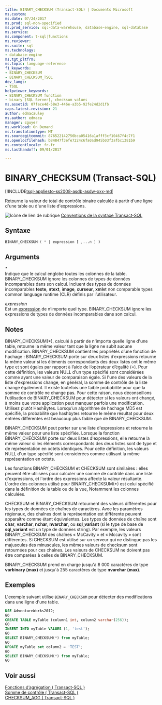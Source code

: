 ```yaml
---
title: BINARY_CHECKSUM (Transact-SQL) | Documents Microsoft
ms.custom: 
ms.date: 07/24/2017
ms.prod: sql-non-specified
ms.prod_service: sql-data-warehouse, database-engine, sql-database
ms.service: 
ms.component: t-sql|functions
ms.reviewer: 
ms.suite: sql
ms.technology:
- database-engine
ms.tgt_pltfrm: 
ms.topic: language-reference
f1_keywords:
- BINARY_CHECKSUM
- BINARY_CHECKSUM_TSQL
dev_langs:
- TSQL
helpviewer_keywords:
- BINARY_CHECKSUM function
- binary [SQL Server], checksum values
ms.assetid: 07fece4d-58e3-446e-a3b5-92fe24d2d1fb
caps.latest.revision: 21
author: edmacauley
ms.author: edmaca
manager: cguyer
ms.workload: On Demand
ms.translationtype: MT
ms.sourcegitcommit: 876522142756bca05416a1afff3cf10467f4c7f1
ms.openlocfilehash: b84847f3efe7224c6fa0ad945b03f3afbc1381b9
ms.contentlocale: fr-fr
ms.lasthandoff: 09/01/2017

---
```

# <a name="binarychecksum--transact-sql"></a>BINARY_CHECKSUM (Transact-SQL)
[!INCLUDE[tsql-appliesto-ss2008-asdb-asdw-xxx-md](../../includes/tsql-appliesto-ss2008-asdb-asdw-xxx-md.md)]

Retourne la valeur de total de contrôle binaire calculée à partir d'une ligne d'une table ou d'une liste d'expressions.
  
![Icône de lien de rubrique](../../database-engine/configure-windows/media/topic-link.gif "Icône lien de rubrique") [Conventions de la syntaxe Transact-SQL](../../t-sql/language-elements/transact-sql-syntax-conventions-transact-sql.md)
  
## <a name="syntax"></a>Syntaxe  
  
```sql
BINARY_CHECKSUM ( * | expression [ ,...n ] )   
```  
  
## <a name="arguments"></a>Arguments  
*\**  
Indique que le calcul englobe toutes les colonnes de la table. BINARY_CHECKSUM ignore les colonnes de types de données incomparables dans son calcul. Incluent des types de données incomparables **texte**, **ntext**, **image**, **curseur**, **xml**et non comparable types common language runtime (CLR) définis par l’utilisateur.
  
*expression*  
Est un [expression](../../t-sql/language-elements/expressions-transact-sql.md) de n’importe quel type. BINARY_CHECKSUM ignore les expressions de types de données incomparables dans son calcul.
  
## <a name="remarks"></a>Notes  
BINARY_CHECKSUM(*), calculé à partir de n'importe quelle ligne d'une table, retourne la même valeur tant que la ligne ne subit aucune modification. BINARY_CHECKSUM contient les propriétés d’une fonction de hachage : BINARY_CHECKSUM porte sur deux listes d’expressions retourne la même valeur si les éléments correspondants des deux listes ont le même type et sont égales par rapport à l’aide de l’opérateur d’égalité (=). Pour cette définition, les valeurs NULL d'un type spécifié sont considérées comme ayant une valeur de comparaison égale. Si l'une des valeurs de la liste d'expressions change, en général, la somme de contrôle de la liste change également. Il existe toutefois une faible probabilité pour que la somme de contrôle ne change pas. Pour cette raison, nous déconseillons l’utilisation de BINARY_CHECKSUM pour détecter si les valeurs ont changé, à moins que votre application peut manquer parfois une modification. Utilisez plutôt HashBytes. Lorsqu’un algorithme de hachage MD5 est spécifié, la probabilité que hashbytes retourne le même résultat pour deux entrées différentes est beaucoup plus faible que de BINARY_CHECKSUM.
  
BINARY_CHECKSUM peut porter sur une liste d'expressions et retourne la même valeur pour une liste spécifiée. Lorsque la fonction BINARY_CHECKSUM porte sur deux listes d'expressions, elle retourne la même valeur si les éléments correspondants des deux listes sont de type et de représentation en octets identiques. Pour cette définition, les valeurs NULL d'un type spécifié sont considérées comme utilisant la même représentation en octets.
  
Les fonctions BINARY_CHECKSUM et CHECKSUM sont similaires : elles peuvent être utilisées pour calculer une somme de contrôle dans une liste d'expressions, et l'ordre des expressions affecte la valeur résultante. L'ordre des colonnes utilisé pour BINARY_CHECKSUM(*) est celui spécifié dans la définition de la table ou de la vue, Notamment les colonnes calculées.
  
CHECKSUM et BINARY_CHECKSUM retournent des valeurs différentes pour les types de données de chaînes de caractères. Avec les paramètres régionaux, des chaînes dont la représentation est différente peuvent apparaître comme étant équivalentes. Les types de données de chaîne sont **char**, **varchar**, **nchar**, **nvarchar**, ou **sql_variant** (si le type de base de **sql_variant** est un type de données string). Par exemple, les valeurs BINARY_CHECKSUM des chaînes « McCavity » et « Mccavity » sont différentes. Si CHECKSUM est utilisé sur un serveur qui ne distingue pas les majuscules des minuscules, les mêmes valeurs de checksum sont retournées pour ces chaînes. Les valeurs de CHECKSUM ne doivent pas être comparées à celles de BINARY_CHECKSUM.
 
BINARY_CHECKSUM prend en charge jusqu'à 8 000 caractères de type **varbinary (max)** et jusqu'à 255 caractères de type **nvarchar (max)**.
  
## <a name="examples"></a>Exemples  
L'exemple suivant utilise `BINARY_CHECKSUM` pour détecter des modifications dans une ligne d'une table.
  
```sql
USE AdventureWorks2012;  
GO  
CREATE TABLE myTable (column1 int, column2 varchar(256));  
GO  
INSERT INTO myTable VALUES (1, 'test');  
GO  
SELECT BINARY_CHECKSUM(*) from myTable;  
GO  
UPDATE myTable set column2 = 'TEST';  
GO  
SELECT BINARY_CHECKSUM(*) from myTable;  
GO  
```  
  
## <a name="see-also"></a>Voir aussi
[Fonctions d’agrégation &#40; Transact-SQL &#41;](../../t-sql/functions/aggregate-functions-transact-sql.md)  
[Somme de contrôle &#40; Transact-SQL &#41;](../../t-sql/functions/checksum-transact-sql.md)  
[CHECKSUM_AGG &#40; Transact-SQL &#41;](../../t-sql/functions/checksum-agg-transact-sql.md)
  
  

